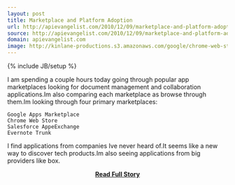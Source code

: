 ```yaml
---
layout: post
title: Marketplace and Platform Adoption
url: http://apievangelist.com/2010/12/09/marketplace-and-platform-adoption/
source: http://apievangelist.com/2010/12/09/marketplace-and-platform-adoption/
domain: apievangelist.com
image: http://kinlane-productions.s3.amazonaws.com/google/chrome-web-store.jpg
---
```

{% include JB/setup %}<p>I am spending a couple hours today going through popular app marketplaces looking for document management and collaboration applications.Im also comparing each marketplace as browse through them.Im looking through four primary marketplaces:

	Google Apps Marketplace
	Chrome Web Store
	Salesforce AppeExchange
	Evernote Trunk

I find applications from companies Ive never heard of.It seems like a new way to discover tech products.Im also seeing applications from big providers like box.</p>
<center><p><a href="http://apievangelist.com/2010/12/09/marketplace-and-platform-adoption/" style='padding:25px; font-sze:18px; font-weight: bold;'>Read Full Story</a></p></center>

